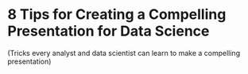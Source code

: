 # 8 Tips for Creating a Compelling Presentation for Data Science
(Tricks every analyst and data scientist can learn to make a compelling presentation)

